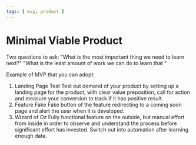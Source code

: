 ```yaml
---
tags: [ mvp, product ]
---
```


# Minimal Viable Product

Two questions to ask: 
"What is the most important thing we need to learn next?"
"What is the least amount of work we can do to learn that "


Example of MVP that you can adopt:
1. Landing Page Test
Test out demand of your product by setting up a landing page for the product, with clear value preposition, call for action and measure your conversion to track if it has positive result.
2. Feature Fake
Fake button of the feature redirecting to a coming soon page and alert the user when it is developed. 
3. Wizard of Oz
Fully functional feature on the outside, but manual effort from inside in order to observe and understand the process before significant effort has invested. Switch out into automation after learning enough data.